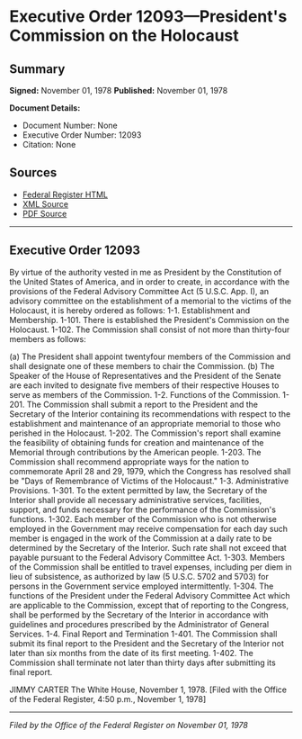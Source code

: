 # Executive Order 12093—President's Commission on the Holocaust

## Summary

**Signed:** November 01, 1978
**Published:** November 01, 1978

**Document Details:**
- Document Number: None
- Executive Order Number: 12093
- Citation: None

## Sources
- [Federal Register HTML](https://www.presidency.ucsb.edu/documents/executive-order-12093-presidents-commission-the-holocaust)
- [XML Source](None)
- [PDF Source](None)

---

## Executive Order 12093

By virtue of the authority vested in me as President by the Constitution of the United States of America, and in order to create, in accordance with the provisions of the Federal Advisory Committee Act (5 U.S.C. App. I), an advisory committee on the establishment of a memorial to the victims of the Holocaust, it is hereby ordered as follows:
1-1. Establishment and Membership.
1-101. There is established the President's Commission on the Holocaust.
1-102. The Commission shall consist of not more than thirty-four members as follows:

(a) The President shall appoint twentyfour members of the Commission and shall designate one of these members to chair the Commission.
(b) The Speaker of the House of Representatives and the President of the Senate are each invited to designate five members of their respective Houses to serve as members of the Commission.
1-2. Functions of the Commission.
1-201. The Commission shall submit a report to the President and the Secretary of the Interior containing its recommendations with respect to the establishment and maintenance of an appropriate memorial to those who perished in the Holocaust.
1-202. The Commission's report shall examine the feasibility of obtaining funds for creation and maintenance of the Memorial through contributions by the American people.
1-203. The Commission shall recommend appropriate ways for the nation to commemorate April 28 and 29, 1979, which the Congress has resolved shall be "Days of Remembrance of Victims of the Holocaust."
1-3. Administrative Provisions.
1-301. To the extent permitted by law, the Secretary of the Interior shall provide all necessary administrative services, facilities, support, and funds necessary for the performance of the Commission's functions.
1-302. Each member of the Commission who is not otherwise employed in the Government may receive compensation for each day such member is engaged in the work of the Commission at a daily rate to be determined by the Secretary of the Interior. Such rate shall not exceed that payable pursuant to the Federal Advisory Committee Act.
1-303. Members of the Commission shall be entitled to travel expenses, including per diem in lieu of subsistence, as authorized by law (5 U.S.C. 5702 and 5703) for persons in the Government service employed intermittently.
1-304. The functions of the President under the Federal Advisory Committee Act which are applicable to the Commission, except that of reporting to the Congress, shall be performed by the Secretary of the Interior in accordance with guidelines and procedures prescribed by the Administrator of General Services.
1-4. Final Report and Termination
1-401. The Commission shall submit its final report to the President and the Secretary of the Interior not later than six months from the date of its first meeting.
1-402. The Commission shall terminate not later than thirty days after submitting its final report.

JIMMY CARTER
The White House,
November 1, 1978.
[Filed with the Office of the Federal Register, 4:50 p.m., November 1, 1978]

---

*Filed by the Office of the Federal Register on November 01, 1978*
